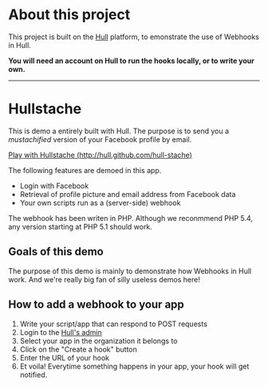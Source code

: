# About this project

This project is built on the [Hull](http://hull.io) platform, to emonstrate the use of Webhooks in Hull.

**You will need an account on Hull to run the hooks locally, or to write your own.**

-----------------------
# Hullstache

This is demo a entirely built with Hull.
The purpose is to send you a _mustachified_ version of your Facebook profile by email.

[Play with Hullstache (http://hull.github.com/hull-stache)](http://hull.github.com/hull-stache)

The following features are demoed in this app.

* Login with Facebook
* Retrieval of profile picture and email address from Facebook data
* Your own scripts run as a (server-side) webhook

The webhook has been writen in PHP. Although we reconmmend PHP 5.4, any version starting at PHP 5.1 should work.

## Goals of this demo

The purpose of this demo is mainly to demonstrate how Webhooks in Hull work. And we're really big fan of silly useless demos here!

## How to add a webhook to your app

1. Write your script/app that can respond to POST requests
2. Login to the [Hull's admin](http://alpha.hullapp.io/)
3. Select your app in the organization it belongs to
4. Click on the "Create a hook" button
5. Enter the URL of your hook
6. Et voila! Everytime something happens in your app, your hook will get notified. 
